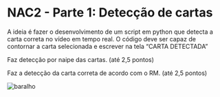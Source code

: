 # NAC2 - Parte 1: Detecção de cartas
A ideia é fazer o desenvolvimento de um script em python que detecta a carta correta no vídeo em tempo real. O código deve ser capaz de contornar a carta selecionada e escrever na tela “CARTA DETECTADA”

Faz detecção por naipe das cartas. (até 2,5 pontos)

Faz a detecção da carta correta de acordo com o RM. (até 2,5 pontos)

![baralho](https://user-images.githubusercontent.com/59145110/168445179-f526007b-e034-45a0-93b8-1ad7a2b796eb.png)
